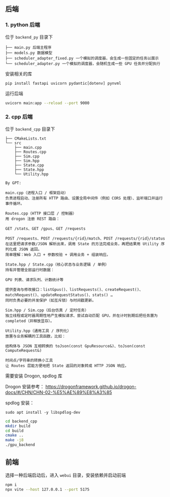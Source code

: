 ## 后端
### 1. python 后端

位于 `backend_py` 目录下
```
├── main.py 后端主程序
├── models.py 数据模型
├── scheduler_adapter_fixed.py 一个模拟的调度器，会生成一些固定的任务以展示
└── scheduler_adapter.py 一个模拟的调度器，会随机生成一些 GPU 任务并分配执行
```


安装相关的库
```
pip install fastapi uvicorn pydantic[dotenv] pynvml
```

运行后端
```bash
uvicorn main:app --reload --port 9000
```

### 2. cpp 后端

位于 `backend_cpp` 目录下

```
├── CMakeLists.txt
└── src
    ├── main.cpp
    ├── Routes.cpp
    ├── Sim.cpp 
    ├── Sim.hpp
    ├── State.cpp
    ├── State.hpp
    └── Utility.hpp

By GPT:

main.cpp（进程入口 / 框架启动）
负责进程启动、注册所有 HTTP 路由、设置全局中间件（例如 CORS 处理）、监听端口并运行事件循环。

Routes.cpp（HTTP 接口层 / 控制器）
用 drogon 注册 REST 路由：

GET /stats、GET /gpus、GET /requests

POST /requests、POST /requests/{rid}/match、POST /requests/{rid}/status
在这里把请求参数/JSON 解析出来，调用 State 的方法完成业务，再把结果用 Utility 序列化成 JSON 返回。
简单理解：Web 入口 + 参数校验 + 调用业务 + 组装响应。

State.hpp / State.cpp（核心状态与业务逻辑 / 单例）
持有并管理全部运行时数据：

GPU 列表、请求队列、计数统计等

提供查询与修改接口：listGpus()、listRequests()、createRequest()、matchRequest()、updateRequestStatus()、stats() …
同时负责必要的并发保护（如互斥锁）与时间戳更新。

Sim.hpp / Sim.cpp（后台仿真 / 定时任务）
独立线程或定时器周期性地产生模拟请求、尝试自动匹配 GPU，并在计时到期后把任务置为 completed（并释放显存）。

Utility.hpp（通用工具 / 序列化）
放置与业务解耦的工具函数，比如：

结构体与 JSON 互相转换的 toJson(const GpuResource&)、toJson(const ComputeRequest&)

时间点/字符串的转换小工具
让 Routes 层能方便地把 State 返回的对象转成 HTTP JSON 响应。
```

需要安装 Drogon, spdlog 库

Drogon 安装参考：
https://drogonframework.github.io/drogon-docs/#/CHN/CHN-02-%E5%AE%89%E8%A3%85

spdlog 安装：
```
sudo apt install -y libspdlog-dev
```

```bash
cd backend_cpp
mkdir build
cd build
cmake ..
make -j8
./gpu_backend
```

## 前端
选择一种后端启动后，进入 `webui` 目录，安装依赖并启动前端

```bash
npm i
npx vite --host 127.0.0.1 --port 5175
```